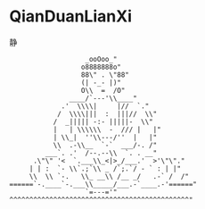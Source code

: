 # QianDuanLianXi
静

                       _ooOoo_"
                      o8888888o"
                      88\" . \"88"
                      (| -_- |)"
                      O\\  =  /O"
                   ____/`---'\\____"
                 .'  \\\\|     |//  `."
                /  \\\\|||  :  |||//  \\"
               /  _||||| -:- |||||-  \\"
               |   | \\\\\\  -  /// |   |"
               | \\_|  ''\\---/''  |   |"
               \\  .-\\__  `-`  ___/-. /"
             ___`. .'  /--.--\\  `. . __"
          .\"\" '<  `.___\\_<|>_/___.'  >'\"\"."
         | | :  `- \\`.;`\\ _ /`;.`/ - ` : | |"
         \\  \\ `-.   \\_ __\\ /__ _/   .-` /  /"
    ======`-.____`-.___\\_____/___.-`____.-'======"
                       `=---='"
    ^^^^^^^^^^^^^^^^^^^^^^^^^^^^^^^^^^^^^^^^^^^^^"
                    

